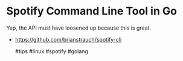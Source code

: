 # Spotify Command Line Tool in Go

Yep, the API must have loosened up because this is great.

* <https://github.com/brianstrauch/spotify-cli>

    #tips #linux #spotify #golang
